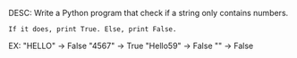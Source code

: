 DESC:
    Write a Python program that check if a string only contains numbers.

    If it does, print True. Else, print False.

EX: 
    "HELLO" -> False
    "4567" -> True
    "Hello59" -> False
    "" -> False